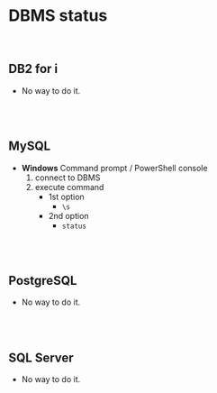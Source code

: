 # DBMS status
<br />

## DB2 for i

* No way to do it.
<br />
<br />

## MySQL

* **Windows** Command prompt / PowerShell console
    1. connect to DBMS
    2. execute command
        * 1st option
            * `\s`
        * 2nd option
            * `status`
<br />
<br />

## PostgreSQL

* No way to do it.
<br />
<br />

## SQL Server

* No way to do it.
